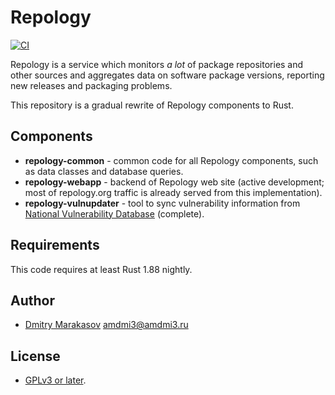 # Repology

[![CI](https://github.com/repology/repology-rs/actions/workflows/ci.yml/badge.svg)](https://github.com/repology/repology-rs/actions/workflows/ci.yml)

Repology is a service which monitors *a lot* of package repositories
and other sources and aggregates data on software package versions,
reporting new releases and packaging problems.

This repository is a gradual rewrite of Repology components to Rust.

## Components

- **repology-common** - common code for all Repology components, such as 
  data classes and database queries.
- **repology-webapp** - backend of Repology web site (active development;
  most of repology.org traffic is already served from this implementation).
- **repology-vulnupdater** - tool to sync vulnerability information from
  [National Vulnerability Database](https://nvd.nist.gov/) (complete).

## Requirements

This code requires at least Rust 1.88 nightly.

## Author

- [Dmitry Marakasov](https://github.com/AMDmi3) <amdmi3@amdmi3.ru>

## License

- [GPLv3 or later](LICENSE).
